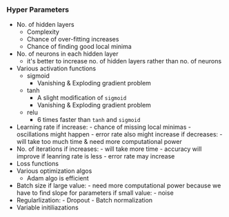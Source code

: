 ### Hyper Parameters
  * No. of hidden layers
      - Complexity
      - Chance of over-fitting increases
      - Chance of finding good local minima
  * No. of neurons in each hidden layer
      - it's better to increase no. of hidden layers rather than no. of neurons
  * Various activation functions
      - sigmoid
          * Vanishing & Exploding gradient problem
      - tanh
          * A slight modification of `sigmoid`
          * Vanishing & Exploding gradient problem
      - relu
          * 6 times faster than `tanh` and `sigmoid`
  * Learning rate
      if increase:
         - chance of missing local minimas
         - oscillations might happen
         - error rate also might increase
      if decreases:
         - will take too much time & need more computational power
  * No. of iterations
      if increases:
         - will take more time
         - accuracy will improve if leanring rate is less
         - error rate may increase
  * Loss functions
  * Various optimization algos
       - Adam algo is efficient
  * Batch size
      if large value:
         - need more computational power because we have to find slope for parameters
      if small value:
         - noise
  * Regularlization:
        - Dropout
        - Batch normalization
  * Variable initiliazations
  
       
